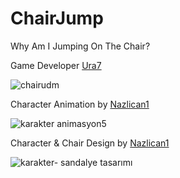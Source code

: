 # ChairJump
Why Am I Jumping On The Chair?


Game Developer [Ura7](https://github.com/Ura7)

![chairudm](https://github.com/Nazlican1/ChairJump/assets/115481154/85717e5a-d550-462f-a5e2-a6206789d062)

Character Animation by [Nazlican1](https://github.com/Nazlican1)


![karakter animasyon5](https://github.com/Nazlican1/ChairJump/assets/115481154/da024f9c-9042-4616-835b-4bc25af262e7)

Character & Chair Design by [Nazlican1](https://github.com/Nazlican1)


![karakter- sandalye tasarımı](https://github.com/Nazlican1/ChairJump/assets/115481154/fc69ea67-74d9-4015-86c2-bb5b67a1cc0d)
